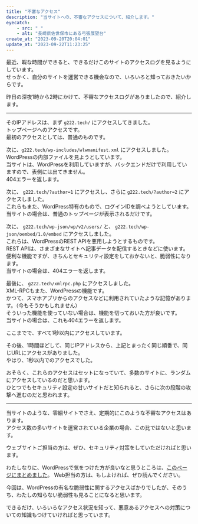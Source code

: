 ```yaml
---
title: "不審なアクセス"
description: "当サイトへの、不審なアクセスについて、紹介します。"
eyecatch: 
    - src: " "
    - alt: "長崎県佐世保市にある弓張展望台"
create_at: "2023-09-20T20:04:01"
update_at: "2023-09-22T11:23:25"
---
```


最近、暇な時間ができると、できるだけこのサイトのアクセスログを見るようにしています。  
せっかく、自分のサイトを運営できる機会なので、いろいろと知っておきたいからです。

昨日の深夜1時から2時にかけて、不審なアクセスログがありましたので、紹介します。

---

そのIPアドレスは、まず `g222.tech/` にアクセスしてきました。  
トップページへのアクセスです。  
最初のアクセスとしては、普通のものです。

次に、`g222.tech/wp-includes/wlwmanifest.xml` にアクセスしました。  
WordPressの内部ファイルを見ようとしています。  
当サイトは、WordPressを利用していますが、バックエンドだけで利用していますので、表側には出てきません。  
404エラーを返します。

次に、 `g222.tech/?author=1` にアクセスし、さらに `g222.tech/?author=2` にアクセスしました。  
これらもまた、WordPress特有のもので、ログインIDを調べようとしています。  
当サイトの場合は、普通のトップページが表示されるだけです。

次に、 `g222.tech/wp-json/wp/v2/users/` と、 `g222.tech/wp-json/oembed/1.0/embed` にアクセスしました。  
これらは、WordPressのREST APIを悪用しようとするものです。  
REST APIは、さまざまなサイトへ記事データを配信するときなどに使います。  
便利な機能ですが、きちんとセキュリティ設定をしておかないと、脆弱性になります。  
当サイトの場合は、404エラーを返します。

最後に、 `g222.tech/xmlrpc.php` にアクセスしました。  
XML-RPCもまた、WordPressの機能です。  
かつて、スマホアプリからのアクセスなどに利用されていたような記憶があります。（今もそうかもしれません）  
そういった機能を使っていない場合は、機能を切っておいた方が良いです。  
当サイトの場合は、これも404エラーを返します。

ここまでで、すべて1秒以内にアクセスしています。

その後、1時間ほどして、同じIPアドレスから、上記とまったく同じ順番で、同じURLにアクセスがありました。  
やはり、1秒以内でのアクセスでした。

おそらく、これらのアクセスはセットになっていて、多数のサイトに、ランダムにアクセスしているのだと思います。  
ひとつでもセキュリティ設定の甘いサイトだと知られると、さらに次の段階の攻撃へ進むのだと思われます。

---

当サイトのような、零細サイトでさえ、定期的にこのような不審なアクセスはあります。  
アクセス数の多いサイトを運営されている企業の場合、この比ではないと思います。

ウェブサイトご担当の方は、ぜひ、セキュリティ対策をしていただければと思います。

わたしなりに、WordPressで気をつけた方が良いなと思うところは、[このページにまとめました](https://g222.tech/archives/150.html)。
Web担当の方は、もしよければ、ぜひ読んでください。

今回は、WordPressの有名な脆弱性に関するアクセスばかりでしたが、そのうち、わたしの知らない脆弱性も見ることになると思います。

できるだけ、いろいろなアクセス状況を知って、悪意あるアクセスへの対策についての知識もつけていければと思っています。
